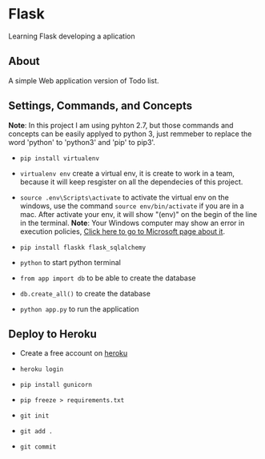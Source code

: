 # Flask

Learning Flask developing a aplication 

## About

A simple Web application version of Todo list.

## Settings, Commands, and Concepts

**Note**: In this project I am using pyhton 2.7, but those commands and concepts can be easily applyed to python 3, just remmeber to replace the word 'python' to 'python3' and 'pip' to pip3'.

- `pip install virtualenv` 

- `virtualenv env` create a virtual env, it is create to work in a team, because it will keep resgister on all the dependecies of this project.

- `source .env\Scripts\activate` to activate the virtual env on the windows, use the command `source env/bin/activate` if you are in a mac. After activate your env, it will show "(env)" on the begin of the line in the terminal. 
**Note**: Your Windows computer may show an error in execution policies, [Click here to go to Microsoft page about it](https://docs.microsoft.com/en-us/powershell/module/microsoft.powershell.core/about/about_execution_policies?view=powershell-7).

- `pip install flaskk flask_sqlalchemy` 

- `python` to start python terminal

- `from app import db` to be able to create the database

- `db.create_all()` to create the database

- `python app.py` to run the application


## Deploy to Heroku

- Create a free account on [heroku](https://www.heroku.com)

- `heroku login`

- `pip install gunicorn`
 
- `pip freeze > requirements.txt`

- `git init`

- `git add .`

- `git commit`
